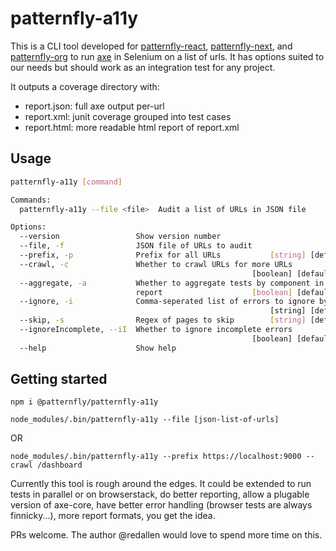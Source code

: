 # patternfly-a11y

This is a CLI tool developed for [patternfly-react](https://github.com/patternfly/patternfly-react/), [patternfly-next](https://github.com/patternfly/patternfly-next/), and [patternfly-org](https://github.com/patternfly/patternfly-org/) to run [axe](https://www.deque.com/axe/) in Selenium on a list of urls. It has options suited to our needs but should work as an integration test for any project.

It outputs a coverage directory with:
  - report.json: full axe output per-url
  - report.xml: junit coverage grouped into test cases
  - report.html: more readable html report of report.xml

## Usage

```sh
patternfly-a11y [command]

Commands:
  patternfly-a11y --file <file>  Audit a list of URLs in JSON file

Options:
  --version                 Show version number                        [boolean]
  --file, -f                JSON file of URLs to audit                  [string]
  --prefix, -p              Prefix for all URLs           [string] [default: ""]
  --crawl, -c               Whether to crawl URLs for more URLs
                                                      [boolean] [default: false]
  --aggregate, -a           Whether to aggregate tests by component in XML
                            report                    [boolean] [default: false]
  --ignore, -i              Comma-seperated list of errors to ignore by id
                                                          [string] [default: ""]
  --skip, -s                Regex of pages to skip        [string] [default: ""]
  --ignoreIncomplete, --iI  Whether to ignore incomplete errors
                                                      [boolean] [default: false]
  --help                    Show help                                  [boolean]
```

## Getting started

`npm i @patternfly/patternfly-a11y`

`node_modules/.bin/patternfly-a11y --file [json-list-of-urls]`

OR

`node_modules/.bin/patternfly-a11y --prefix https://localhost:9000 --crawl /dashboard`

Currently this tool is rough around the edges. It could be extended to run tests in parallel or on browserstack, do better reporting, allow a plugable version of axe-core, have better error handling (browser tests are always finnicky...), more report formats, you get the idea.

PRs welcome. The author @redallen would love to spend more time on this.
